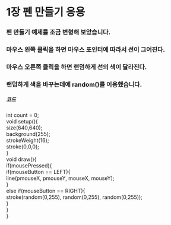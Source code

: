 # 1장 펜 만들기 응용

### 펜 만들기 예제를 조금 변형해 보았습니다.

### 마우스 왼쪽 클릭을 하면 마우스 포인터에 따라서 선이 그어진다.

### 마우스 오른쪽 클릭을 하면 랜덤하게 선의 색이 달라진다.

### 랜덤하게 색을 바꾸는데에 random()를 이용했습니다.

##### 코드

int count = 0;<br>
void setup(){<br>
  size(640,640);<br>
  background(255);<br>
  strokeWeight(16);<br>
  stroke(0,0,0);<br>
}<br>
void draw(){<br>
  if(mousePressed){<br>
    if(mouseButton == LEFT){<br>
      line(pmouseX, pmouseY, mouseX, mouseY);<br>
    }<br>
    else if(mouseButton == RIGHT){<br>
       stroke(random(0,255), random(0,255), random(0,255));<br>
    }<br>
  }<br>
}<br>
